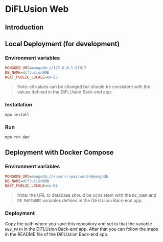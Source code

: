 # DiFLUsion Web

## Introduction



## Local Deployment (for development)

### Environment variables

```ini
MONGODB_URI=mongodb://127.0.0.1:27017
DB_NAME=diflusionWDB
NEXT_PUBLIC_LOCALE=es-ES
```
> Note: all values can be changed but should be consistent with the values defined in the DiFLUsion Back-end app.

### Installation

```
npm install
```

### Run

```
npm run dev
```

## Deployment with Docker Compose

### Environment variables

```ini
MONGODB_URI=mongodb://<user>:<password>@mongodb
DB_NAME=diflusionWDB
NEXT_PUBLIC_LOCALE=es-ES
```
> Note: the URL to database should be consistent with the `DB_USER` and `DB_PASSWORD` variables defined in the DiFLUsion Back-end app.

### Deployment

Copy the path where you save this repository and set to that the variable `WEB_PATH` in the DiFLUsion Back-end app. After that you can follow the steps in the README file of the DiFLUsion Back-end app.
